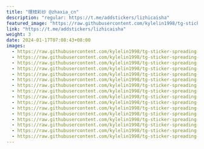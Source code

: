 ```yaml
---
title: "理枝彩纱 @zhaxia_cn"
description: "regular: https://t.me/addstickers/lizhicaisha"
featured_image: "https://raw.githubusercontent.com/kylelin1998/tg-sticker-spreading-worldwide-images/main/img/a7cc0d5e-69c9-4b30-8149-13f768f96287.jpg"
link: "https://t.me/addstickers/lizhicaisha"
weight: 3
date: 2024-01-17T07:08:43+08:00
images:
  - https://raw.githubusercontent.com/kylelin1998/tg-sticker-spreading-worldwide-images/main/img/a7cc0d5e-69c9-4b30-8149-13f768f96287.jpg
  - https://raw.githubusercontent.com/kylelin1998/tg-sticker-spreading-worldwide-images/main/img/3efacf0e-a3ab-4f80-b017-642fa350e8aa.jpg
  - https://raw.githubusercontent.com/kylelin1998/tg-sticker-spreading-worldwide-images/main/img/d99d1e11-26c4-4bb7-a0dc-81466f072ac5.jpg
  - https://raw.githubusercontent.com/kylelin1998/tg-sticker-spreading-worldwide-images/main/img/44354f5f-19bc-4181-85dd-038a778e4270.jpg
  - https://raw.githubusercontent.com/kylelin1998/tg-sticker-spreading-worldwide-images/main/img/1c8e39c7-6b11-401a-8416-07a925718e57.jpg
  - https://raw.githubusercontent.com/kylelin1998/tg-sticker-spreading-worldwide-images/main/img/4a9056da-3fda-477c-ae36-cf7d72c5fb7c.jpg
  - https://raw.githubusercontent.com/kylelin1998/tg-sticker-spreading-worldwide-images/main/img/1719b33c-13ec-44b3-92f2-129646dbb204.jpg
  - https://raw.githubusercontent.com/kylelin1998/tg-sticker-spreading-worldwide-images/main/img/8fe53444-1bf9-438d-895a-6efcdac7b3e8.jpg
  - https://raw.githubusercontent.com/kylelin1998/tg-sticker-spreading-worldwide-images/main/img/9484230a-219e-4b32-ae61-539b05e6daf1.jpg
  - https://raw.githubusercontent.com/kylelin1998/tg-sticker-spreading-worldwide-images/main/img/732fae08-7326-4d91-b3fc-54bcebc6f0b1.jpg
  - https://raw.githubusercontent.com/kylelin1998/tg-sticker-spreading-worldwide-images/main/img/dc803f8b-597e-4f66-a487-ec8e24f5581c.jpg
  - https://raw.githubusercontent.com/kylelin1998/tg-sticker-spreading-worldwide-images/main/img/8d926d3d-1f9d-475e-b282-f5102cc2424c.jpg
  - https://raw.githubusercontent.com/kylelin1998/tg-sticker-spreading-worldwide-images/main/img/f7421449-202d-41c4-b940-9cb4e18a736b.jpg
  - https://raw.githubusercontent.com/kylelin1998/tg-sticker-spreading-worldwide-images/main/img/80347487-c851-4dda-92ea-6fc332b1e2c2.jpg
  - https://raw.githubusercontent.com/kylelin1998/tg-sticker-spreading-worldwide-images/main/img/e89bdff4-0bcc-4a16-88eb-dc27cf922185.jpg
  - https://raw.githubusercontent.com/kylelin1998/tg-sticker-spreading-worldwide-images/main/img/c9bfe506-e1f2-4a60-8552-c32fa209864b.jpg
---
```

